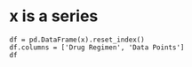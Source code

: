 # x is a series
~~~
df = pd.DataFrame(x).reset_index()
df.columns = ['Drug Regimen', 'Data Points']
df
~~~
